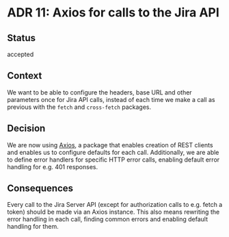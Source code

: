 # ADR 11: Axios for calls to the Jira API

## Status

accepted

## Context

We want to be able to configure the headers, base URL and other parameters once for Jira API calls, instead of each time we make a call as previous with the `fetch` and `cross-fetch` packages.

## Decision

We are now using [Axios](https://axios-http.com/docs/intro), a package that enables creation of REST clients and enables us to configure defaults for each call.
Additionally, we are able to define error handlers for specific HTTP error calls, enabling default error handling for e.g. 401 responses.

## Consequences

Every call to the Jira Server API (except for authorization calls to e.g. fetch a token) should be made via an Axios instance.
This also means rewriting the error handling in each call, finding common errors and enabling default handling for them.
